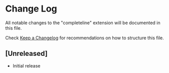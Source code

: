 # Change Log

All notable changes to the "completeline" extension will be documented in this file.

Check [Keep a Changelog](http://keepachangelog.com/) for recommendations on how to structure this file.

## [Unreleased]

- Initial release
